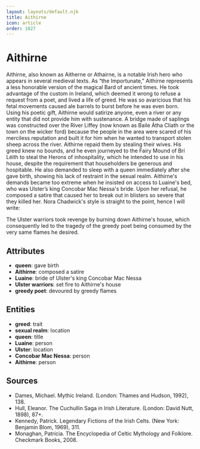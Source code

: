 ```yaml
---
layout: layouts/default.njk
title: Aithirne
icon: article
order: 1027
---
```

# Aithirne

Aithirne, also known as Aitherne or Athairne, is a notable Irish hero who appears in several medieval texts. As “the Importunate,” Aithirne represents a less honorable version of the magical Bard of ancient times. He took advantage of the custom in Ireland, which deemed it wrong to refuse a request from a poet, and lived a life of greed. He was so avaricious that his fetal movements caused ale barrels to burst before he was even born. Using his poetic gift, Aithirne would satirize anyone, even a river or any entity that did not provide him with sustenance. A bridge made of saplings was constructed over the River Liffey (now known as Baile Átha Cliath or the town on the wicker ford) because the people in the area were scared of his merciless reputation and built it for him when he wanted to transport stolen sheep across the river. Aithirne repaid them by stealing their wives. His greed knew no bounds, and he even journeyed to the Fairy Mound of Brí Léith to steal the Herons of inhospitality, which he intended to use in his house, despite the requirement that householders be generous and hospitable. He also demanded to sleep with a queen immediately after she gave birth, showing his lack of restraint in the sexual realm. Aithirne's demands became too extreme when he insisted on access to Luaine's bed, who was Ulster’s king Concobar Mac Nessa's bride. Upon her refusal, he composed a satire that caused her to break out in blisters so severe that they killed her. Nora Chadwick's style is straight to the point, hence I will write:

The Ulster warriors took revenge by burning down Aithirne's house, which consequently led to the tragedy of the greedy poet being consumed by the very same flames he desired.

## Attributes

- **queen**: gave birth
- **Aithirne**: composed a satire
- **Luaine**: bride of Ulster's king Concobar Mac Nessa
- **Ulster warriors**: set fire to Aithirne's house
- **greedy poet**: devoured by greedy flames

## Entities

- **greed**: trait
- **sexual realm**: location
- **queen**: title
- **Luaine**: person
- **Ulster**: location
- **Concobar Mac Nessa**: person
- **Aithirne**: person

## Sources

- Dames, Michael. Mythic Ireland. (London: Thames and Hudson, 1992), 138.
- Hull, Eleanor. The Cuchullin Saga in Irish Literature. (London: David Nutt, 1898), 87+.
- Kennedy, Patrick. Legendary Fictions of the Irish Celts. (New York: Benjamin Blom, 1969), 311.
- Monaghan, Patricia. The Encyclopedia of Celtic Mythology and Folklore. Checkmark Books, 2008.


